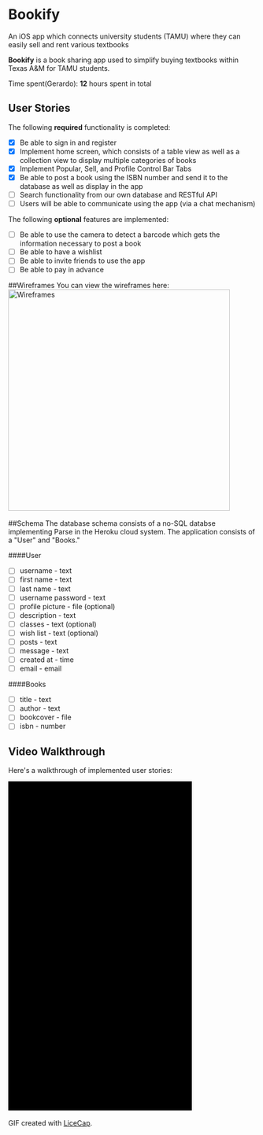 # Bookify
An iOS app which connects university students (TAMU) where they can easily sell and rent various textbooks

**Bookify** is a book sharing app used to simplify buying textbooks within Texas A&M for TAMU students.

Time spent(Gerardo): **12** hours spent in total

## User Stories

The following **required** functionality is completed:

- [x] Be able to sign in and register
- [x] Implement home screen, which consists of a table view as well as a collection view to display multiple categories of books
- [x] Implement Popular, Sell, and Profile Control Bar Tabs
- [x] Be able to post a book using the ISBN number and send it to the database as well as display in the app
- [ ] Search functionality from our own database and RESTful API
- [ ] Users will be able to communicate using the app (via a chat mechanism)

The following **optional** features are implemented:

- [ ] Be able to use the camera to detect a barcode which gets the information necessary to post a book
- [ ] Be able to have a wishlist
- [ ] Be able to invite friends to use the app
- [ ] Be able to pay in advance  

##Wireframes
You can view the wireframes here:
<img src='http://i.imgur.com/zKcNJmB.jpg?1' title='Wireframes' width='450' height='450'/>

##Schema
The database schema consists of a no-SQL databse implementing Parse in the Heroku cloud system. The application consists of a "User" and "Books." 

####User
- [ ] username - text
- [ ] first name - text
- [ ] last name - text
- [ ] username password - text
- [ ] profile picture - file (optional)
- [ ] description - text
- [ ] classes - text (optional)
- [ ] wish list - text (optional)
- [ ] posts - text
- [ ] message - text
- [ ] created at - time
- [ ] email - email

####Books
- [ ] title - text
- [ ] author - text
- [ ] bookcover - file
- [ ] isbn - number

## Video Walkthrough 

Here's a walkthrough of implemented user stories:

<img src='https://raw.githubusercontent.com/Bookify/Bookify/master/Files/Animations/Animation.gif' title='Video Walkthrough' width='' alt='Video Walkthrough' />

GIF created with [LiceCap](http://www.cockos.com/licecap/).
